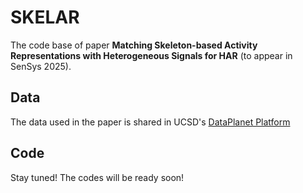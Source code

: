 # SKELAR

The code base of paper **Matching Skeleton-based Activity Representations with Heterogeneous Signals for HAR** (to appear in SenSys 2025).

## Data
The data used in the paper is shared in UCSD's [DataPlanet Platform](https://dataplanet.ucsd.edu/dataverse/masd)

## Code
Stay tuned! The codes will be ready soon!
